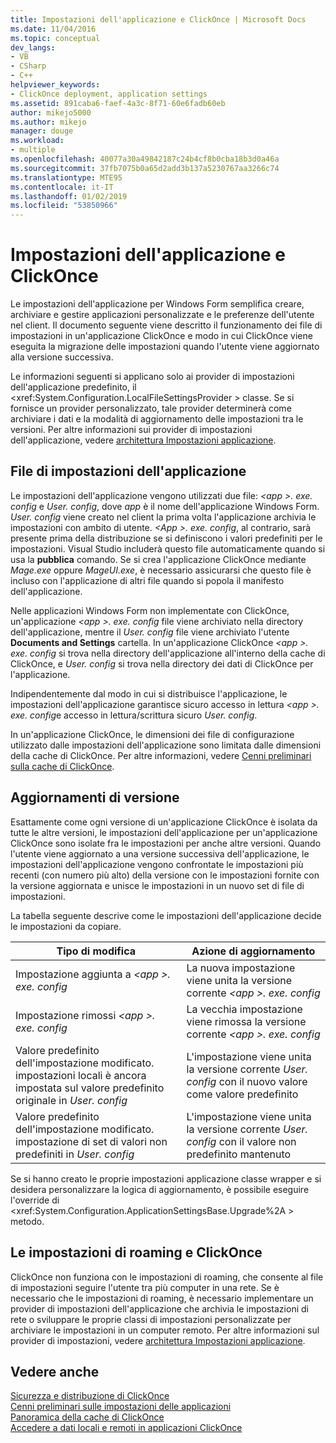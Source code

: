 ```yaml
---
title: Impostazioni dell'applicazione e ClickOnce | Microsoft Docs
ms.date: 11/04/2016
ms.topic: conceptual
dev_langs:
- VB
- CSharp
- C++
helpviewer_keywords:
- ClickOnce deployment, application settings
ms.assetid: 891caba6-faef-4a3c-8f71-60e6fadb60eb
author: mikejo5000
ms.author: mikejo
manager: douge
ms.workload:
- multiple
ms.openlocfilehash: 40077a30a49842187c24b4cf8b0cba18b3d0a46a
ms.sourcegitcommit: 37fb7075b0a65d2add3b137a5230767aa3266c74
ms.translationtype: MTE95
ms.contentlocale: it-IT
ms.lasthandoff: 01/02/2019
ms.locfileid: "53850966"
---
```

# <a name="clickonce-and-application-settings"></a>Impostazioni dell'applicazione e ClickOnce
Le impostazioni dell'applicazione per Windows Form semplifica creare, archiviare e gestire applicazioni personalizzate e le preferenze dell'utente nel client. Il documento seguente viene descritto il funzionamento dei file di impostazioni in un'applicazione ClickOnce e modo in cui ClickOnce viene eseguita la migrazione delle impostazioni quando l'utente viene aggiornato alla versione successiva.  
  
 Le informazioni seguenti si applicano solo ai provider di impostazioni dell'applicazione predefinito, il \<xref:System.Configuration.LocalFileSettingsProvider > classe. Se si fornisce un provider personalizzato, tale provider determinerà come archiviare i dati e la modalità di aggiornamento delle impostazioni tra le versioni. Per altre informazioni sui provider di impostazioni dell'applicazione, vedere [architettura Impostazioni applicazione](/dotnet/framework/winforms/advanced/application-settings-architecture).  
  
## <a name="application-settings-files"></a>File di impostazioni dell'applicazione  
 Le impostazioni dell'applicazione vengono utilizzati due file:  *\<app >. exe. config* e *User. config*, dove *app* è il nome dell'applicazione Windows Form. *User. config* viene creato nel client la prima volta l'applicazione archivia le impostazioni con ambito di utente. *\<App >. exe. config*, al contrario, sarà presente prima della distribuzione se si definiscono i valori predefiniti per le impostazioni. Visual Studio includerà questo file automaticamente quando si usa la **pubblica** comando. Se si crea l'applicazione ClickOnce mediante *Mage.exe* oppure *MageUI.exe*, è necessario assicurarsi che questo file è incluso con l'applicazione di altri file quando si popola il manifesto dell'applicazione.  
  
 Nelle applicazioni Windows Form non implementate con ClickOnce, un'applicazione  *\<app >. exe. config* file viene archiviato nella directory dell'applicazione, mentre il *User. config* file viene archiviato l'utente **Documents and Settings** cartella. In un'applicazione ClickOnce  *\<app >. exe. config* si trova nella directory dell'applicazione all'interno della cache di ClickOnce, e *User. config* si trova nella directory dei dati di ClickOnce per l'applicazione.  
  
 Indipendentemente dal modo in cui si distribuisce l'applicazione, le impostazioni dell'applicazione garantisce sicuro accesso in lettura  *\<app >. exe. config*e accesso in lettura/scrittura sicuro *User. config*.  
  
 In un'applicazione ClickOnce, le dimensioni dei file di configurazione utilizzato dalle impostazioni dell'applicazione sono limitata dalle dimensioni della cache di ClickOnce. Per altre informazioni, vedere [Cenni preliminari sulla cache di ClickOnce](../deployment/clickonce-cache-overview.md).  
  
## <a name="version-upgrades"></a>Aggiornamenti di versione  
 Esattamente come ogni versione di un'applicazione ClickOnce è isolata da tutte le altre versioni, le impostazioni dell'applicazione per un'applicazione ClickOnce sono isolate fra le impostazioni per anche altre versioni. Quando l'utente viene aggiornato a una versione successiva dell'applicazione, le impostazioni dell'applicazione vengono confrontate le impostazioni più recenti (con numero più alto) della versione con le impostazioni fornite con la versione aggiornata e unisce le impostazioni in un nuovo set di file di impostazioni.  
  
 La tabella seguente descrive come le impostazioni dell'applicazione decide le impostazioni da copiare.  
  
|Tipo di modifica|Azione di aggiornamento|  
|--------------------|--------------------|  
|Impostazione aggiunta a  *\<app >. exe. config*|La nuova impostazione viene unita la versione corrente  *\<app >. exe. config*|  
|Impostazione rimossi  *\<app >. exe. config*|La vecchia impostazione viene rimossa la versione corrente  *\<app >. exe. config*|  
|Valore predefinito dell'impostazione modificato. impostazioni locali è ancora impostata sul valore predefinito originale in *User. config*|L'impostazione viene unita la versione corrente *User. config* con il nuovo valore come valore predefinito|  
|Valore predefinito dell'impostazione modificato. impostazione di set di valori non predefiniti in *User. config*|L'impostazione viene unita la versione corrente *User. config* con il valore non predefinito mantenuto|  
  
Se si hanno creato le proprie impostazioni applicazione classe wrapper e si desidera personalizzare la logica di aggiornamento, è possibile eseguire l'override di \<xref:System.Configuration.ApplicationSettingsBase.Upgrade%2A > metodo.  
  
## <a name="clickonce-and-roaming-settings"></a>Le impostazioni di roaming e ClickOnce  
 ClickOnce non funziona con le impostazioni di roaming, che consente al file di impostazioni seguire l'utente tra più computer in una rete. Se è necessario che le impostazioni di roaming, è necessario implementare un provider di impostazioni dell'applicazione che archivia le impostazioni di rete o sviluppare le proprie classi di impostazioni personalizzate per archiviare le impostazioni in un computer remoto. Per altre informazioni sul provider di impostazioni, vedere [architettura Impostazioni applicazione](/dotnet/framework/winforms/advanced/application-settings-architecture).  
  
## <a name="see-also"></a>Vedere anche  
 [Sicurezza e distribuzione di ClickOnce](../deployment/clickonce-security-and-deployment.md)   
 [Cenni preliminari sulle impostazioni delle applicazioni](/dotnet/framework/winforms/advanced/application-settings-overview)   
 [Panoramica della cache di ClickOnce](../deployment/clickonce-cache-overview.md)   
 [Accedere a dati locali e remoti in applicazioni ClickOnce](../deployment/accessing-local-and-remote-data-in-clickonce-applications.md)